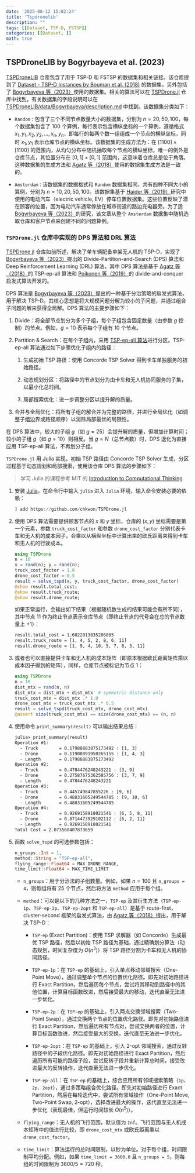 ```yaml
---
date: '2025-08-12 15:02:24'
title: 'Tspdronelib'
description: ""
tags: [[Dataset, TSP-D, FSTSP]]
categories: [[Dataset, ]]
math: true
---
```


## TSPDroneLIB by Bogyrbayeva et al. (2023)

[TSPDroneLIB](https://github.com/chkwon/TSPDroneLIB) 仓库包含了用于 TSP-D 和 FSTSP 的数据集和相关链接。该仓库提到了 [Dataset - TSP-D Instances by Bouman et al. (2018)](https://chen-huaneng.github.io/2025/08/12/2025-08-12-2025-08-12-tsp-d-instances/) 的数据集，另外包括了 [Bogyrbayeva 等（2023）](https://doi.org/10.1016/j.trc.2022.103981)使用的数据集。相关的算法可以在 [TSPDrone.jl](https://github.com/chkwon/TSPDrone.jl) 仓库中找到。有关数据集的字段说明可以在 [TSPDroneLIB/data/Bogyrbayeva/description.md](https://github.com/chkwon/TSPDroneLIB/blob/main/data/Bogyrbayeva/description.md) 中找到。该数据集分类如下：

-   `Random：`包含了三个不同节点数量大小的数据集，分别为 $n = 20, 50, 100$，每个数据集包含了 100 个算例，每行表示包含横纵坐标的一个算例，遵循格式 $x_1,y_1,x_2,y_2,\dots,x_n,y_n$，即每行的每两个数一组组成一个节点的横纵坐标，同时 $x_1,y_1$ 表示仓库节点的横纵坐标。该数据集的生成方法为：在 $[1100]\times[1100]$ 的范围内，从均匀分布中随机抽取每个节点的横纵坐标，唯一的例外是仓库节点，其位置分布在 $[0,1]\times[0,1]$ 范围内，这意味着仓库总是位于角落。这种数据集的生成方法和 [Agatz 等（2018）](https://doi.org/10.1287/trsc.2017.0791)使用的数据集生成方法是一致的。

-   `Amsterdam：`该数据集的数据格式和 `Random` 数据集相同，共有四种不同大小的算例，分别为 $n = 10, 20, 50, 100$。该数据集基于 [Haider 等（2019）](https://doi.org/10.2139/ssrn.3480725)研究中使用的电动汽车（electric vehicle, EV）停车位置数据集。这些位置反映了潜在顾客的位置，因为电动汽车通常停放在城市街道的路边充电器旁。为了适 [Bogyrbayeva 等（2023）](https://doi.org/10.1016/j.trc.2022.103981)的研究，该文章从整个 `Amsterdam` 数据集中随机选取仓库和客户节点来创建不同的问题算例。

### `TSPDrone.jl` 仓库中实现的 DPS 算法和 DRL 算法

[TSPDrone.jl](https://github.com/chkwon/TSPDrone.jl) 仓库如前所述，解决了单车辆配备单架无人机的 TSP-D，实现了 [Bogyrbayeva 等（2023）](https://doi.org/10.1016/j.trc.2022.103981)提出的 Divide-Partition-and-Search (DPS) 算法和 Deep Reinforcement Learning (DRL) 算法，其中 DPS 算法是基于  [Agatz 等（2018）](https://doi.org/10.1287/trsc.2017.0791)的 TSP-ep-all 算法和 [Poikonen 等（2019）](https://doi.org/10.1287/ijoc.2018.0826)的 divide-and-conquer 启发式算法开发的。

DPS 算法是 [Bogyrbayeva 等（2023）](https://doi.org/10.1016/j.trc.2022.103981)提出的一种基于分治策略的启发式算法，用于解决 TSP-D。其核心思想是将大规模问题分解为较小的子问题，并通过组合子问题的解来获得全局解。DPS 算法的主要步骤如下：

1.  Divide：将全部节点划分为多个子组，每个子组包含固定数量（由参数 $g$ 控制）的节点。例如，$g = 10$ 表示每个子组有 10 个节点。

2.  Partition & Search：在每个子组内，采用 [TSP-ep-all 算法](https://doi.org/10.1287/trsc.2017.0791)进行分区。TSP-ep-all 算法通过如下步骤优化子组内的路径：

    1.  生成初始 TSP 路径：使用 Concorde TSP Solver 得到卡车单独服务的初始路径。

    2.  动态规划分区：将路径中的节点划分为由卡车和无人机协同服务的子集，以最小化总时间。

    3.  局部搜索优化：进一步调整分区以提升解的质量。

3.  合并与全局优化：将所有子组的解合并为完整的路径，并进行全局优化（如调整子组边界或路径顺序）以消除局部最优的局限性。

在 DPS 算法中，较大的子组 $g$（如 $g = 25$）会提升解的质量，但增加计算时间；较小的子组 $g$（如 $g = 10$）则相反。当 $g = N$（总节点数）时，DPS 退化为直接应用 TSP-ep-all 算法，不再划分子组。

`TSPDrone.jl` 用 Julia 实现，初始 TSP 路径由 Concorde TSP Solver 生成，分区过程基于动态规划和局部搜索，使用该仓库 DPS 算法的步骤如下：

> 学习 Julia 的课程参考 MIT 的 [Introduction to Computational Thinking](https://computationalthinking.mit.edu/)

1.  安装 [Julia](https://julialang.org/)，在命令行中输入 `julia` 进入 `Julia` 环境，输入命令安装必要的依赖：

    ```julia
    ] add https://github.com/chkwon/TSPDrone.jl
    ```

2.  使用 DPS 算法需要提供顾客节点的 $x$ 和 $y$ 坐标，仓库的 $(x, y)$ 坐标需要是第一个元素，参数 `truck_cost_factor` 和参数 `drone_cost_factor` 分别代表卡车和无人机的成本因子，会乘以从横纵坐标中计算出来的欧氏距离来得到卡车和无人机的行驶成本。

    ```julia
    using TSPDrone
    n = 10 
    x = rand(n); y = rand(n);
    truck_cost_factor = 1.0 
    drone_cost_factor = 0.5
    result = solve_tspd(x, y, truck_cost_factor, drone_cost_factor)
    @show result.total_cost;
    @show result.truck_route;
    @show result.drone_route;
    ```

    如果正常运行，会输出如下结果（根据随机数生成的结果可能会有所不同），其中节点 11 作为终止节点表示仓库节点（即终止节点的代号会在总的节点数量上 +1）：

    ``` txt
    result.total_cost = 1.6022013835206805
    result.truck_route = [1, 4, 5, 2, 8, 6, 11]
    result.drone_route = [1, 9, 4, 10, 5, 7, 8, 3, 11]
    ```

3.  或者也可以直接提供卡车和无人机的成本矩阵（即原本根据欧氏距离矩阵乘以成本因子得到的矩阵），同样，仓库节点被标记为节点 1：

    ```julia
    using TSPDrone
    n = 10 
    dist_mtx = rand(n, n)
    dist_mtx = dist_mtx + dist_mtx' # symmetric distance only
    truck_cost_mtx = dist_mtx .* 1.0
    drone_cost_mtx = truck_cost_mtx .* 0.5 
    result = solve_tspd(truck_cost_mtx, drone_cost_mtx)
    @assert size(truck_cost_mtx) == size(drone_cost_mtx) == (n, n)
    ```

4.  使用命令 `print_summary(result)` 可以输出结果总结：

    ``` txt
    julia> print_summary(result)
    Operation #1:
      - Truck        = 0.17988883875173492 : [1, 3]
      - Drone        = 0.11900891950265155 : [1, 4, 3]
      - Length       = 0.17988883875173492
    Operation #2:
      - Truck        = 0.4784476248243221 : [3, 9]
      - Drone        = 0.27587675362585756 : [3, 7, 9]
      - Length       = 0.4784476248243221
    Operation #3:
      - Truck        = 0.445749847855226 : [9, 6]
      - Drone        = 0.48831605249544785 : [9, 10, 6]
      - Length       = 0.48831605249544785
    Operation #4:
      - Truck        = 0.9269158918021541 : [6, 5, 8, 11]
      - Drone        = 0.8714473929102112 : [6, 2, 11]
      - Length       = 0.9269158918021541
    Total Cost = 2.073568407873659
    ```

5.  函数 `solve_tspd` 的可选参数包括：

    ```julia
    n_groups::Int = 1, 
    method::String = "TSP-ep-all", 
    flying_range::Float64 = MAX_DRONE_RANGE, 
    time_limit::Float64 = MAX_TIME_LIMIT
    ```

    -   `n_groups`：用于分治法的子组数量。例如，如果 $n = 100$ 且 `n_groups = 4`，则每组将有 25 个节点，然后将方法 `method` 应用于每个组。

    -   `method`：可以是以下的几种方法之一，`TSP-ep` 及其衍生方法（`TSP-ep-1p`、`TSP-ep-2p`、`TSP-ep-2opt` 和 `TSP-ep-all`）是基于 route-first，cluster-second 框架的启发式算法，由 [Agatz 等（2018）](https://doi.org/10.1287/trsc.2017.0791)提出，用于解决 TSP-D：
        -   `TSP-ep` (Exact Partition)：使用 TSP 求解器（如 Concorde）生成最优 TSP 路径，然后以初始 TSP 路径为基础，通过精确划分算法（动态规划，时间复杂度为 $O(n^3)$）将 TSP 路径分割为卡车和无人机的协同路径。

        -   `TSP-ep-1p`：在 `TSP-ep` 的基础上，引入单点移动邻域搜索（One-Point Move），通过调整单个节点的位置优化路径。即先对初始路径进行 Exact Partition，然后遍历每个节点，尝试将其移动到路径中的其他位置，计算目标函数改进，然后接受最大的移动，迭代直至无法进一步优化。

        -   `TSP-ep-2p`：在 `TSP-ep` 的基础上，引入两点交换邻域搜索（Two-Point Swap），通过交换两个节点的位置优化路径。即先对初始路径进行 Exact Partition，然后遍历所有节点对，尝试交换两者的位置，计算目标函数改进，然后接受最大的交换，迭代直至无法进一步优化。

        -   `TSP-ep-2opt`：在 `TSP-ep` 的基础上，引入 2-opt 邻域搜索，通过反转路径中的子段优化路径。即先对初始路径进行 Exact Partition，然后遍历所有可能的路径子段，尝试反转子段并重新计算总时间，接受改进最大的反转操作，迭代直至无法进一步优化。

        -   `TSP-ep-all`：在 `TSP-ep` 的基础上，综合应用所有邻域搜索策略（`1p`、`2p`、`2opt`），通过多策略组合优化路径。即先对初始路径进行 Exact Partition，然后在每轮迭代中，尝试所有邻域操作（One-Point Move, Two-Point Swap, 2-opt），选择改进最大的操作，迭代直至无法进一步优化（表现最佳，但运行时间较长 $O(n^5)$）。

    -   `flying_range`：无人机的飞行范围，默认值为 `Inf`。飞行范围与无人机成本矩阵中的值进行比较，即 `drone_cost_mtx` 或欧氏距离乘以 `drone_cost_factor`。

    -   `time_limit`：算法运行的总时间限制，以秒为单位。对于每个组，时间限制平均分配。例如，如果 `time_limit = 3600.0` 且 `n_groups = 5`，则每组的时间限制为 $3600/5=720$ 秒。

